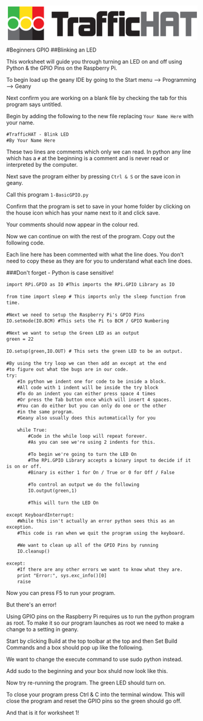 
<img src = "logonobg.png"/>

#Beginners GPIO
##Blinking an LED

This worksheet will guide you through turning an LED on and off using Python & the GPIO Pins on the Raspberry Pi.

To begin load up the geany IDE by going to the Start menu --> Programming --> Geany

Next confirm you are working on a blank file by checking the tab for this program says untitled.

Begin by adding the following to the new file replacing ```Your Name Here``` with your name.

```
#TrafficHAT - Blink LED
#By Your Name Here
```
These two lines are comments which only we can read. In python any line which has a ```#``` at the beginning is a comment and is never read or interpreted by the computer.

Next save the program either by pressing ```Ctrl & S``` or the save icon in geany.

Call this program ```1-BasicGPIO.py```

Confirm that the program is set to save in your home folder by clicking on the house icon which has your name next to it and click save.

Your comments should now appear in the colour red.

Now we can continue on with the rest of the program. Copy out the following code.

Each line here has been commented with what the line does. You don't need to copy these as they are for you to understand what each line does.

###Don't forget - Python is case sensitive!


```
import RPi.GPIO as IO #This imports the RPi.GPIO Library as IO

from time import sleep # This imports only the sleep function from time.

#Next we need to setup the Raspberry Pi's GPIO Pins
IO.setmode(IO.BCM) #This sets the Pi to BCM / GPIO Numbering

#Next we want to setup the Green LED as an output
green = 22

IO.setup(green,IO.OUT) # This sets the green LED to be an output.

#By using the try loop we can then add an except at the end
#to figure out what tbe bugs are in our code.
try:
    #In python we indent one for code to be inside a block.
    #All code with 1 indent will be inside the try block
    #To do an indent you can either press space 4 times
    #Or press the Tab button once which will insert 4 spaces.
    #You can do either but you can only do one or the other
    #in the same program.
    #Geany also usually does this automatically for you

    while True:
        #Code in the while loop will repeat forever.
        #As you can see we're using 2 indents for this.

        #To begin we're going to turn the LED On
        #The RPi.GPIO Library accepts a binary input to decide if it is on or off.
        #Binary is either 1 for On / True or 0 for Off / False

        #To control an output we do the following
        IO.output(green,1)

        #This will turn the LED On

except KeyboardInterrupt:
    #While this isn't actually an error python sees this as an exception.
    #This code is ran when we quit the program using the keyboard.

    #We want to clean up all of the GPIO Pins by running
    IO.cleanup()

except:
    #If there are any other errors we want to know what they are.
    print "Error:", sys.exc_info()[0]
    raise

```

Now you can press F5 to run your program.

But there's an error!

Using GPIO pins on the Raspberry Pi requires us to run the python program as root. To make it so our program launches as root we need to make a change to a setting in geany.

Start by clicking Build at the top toolbar at the top and then Set Build Commands and a box should pop up like the following.

We want to change the execute command to use sudo python instead.

Add sudo to the beginning and your box shuld now look like this.

Now try re-running the program. The green LED should turn on.

To close your program press Ctrl & C into the terminal window. This will close the program and reset the GPIO pins so the green should go off.

And that is it for worksheet 1!

